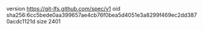 version https://git-lfs.github.com/spec/v1
oid sha256:6cc5bede0aa399657ae4cb76f0bea5d4051e3a8299f469ec2dd3870acdc1121d
size 2401
